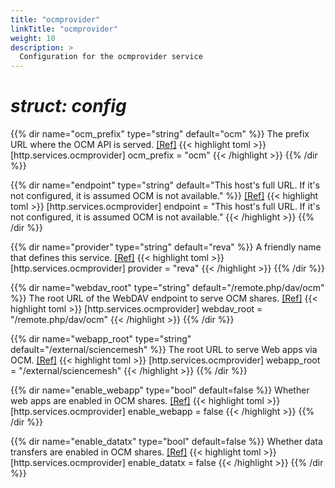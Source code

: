 ```yaml
---
title: "ocmprovider"
linkTitle: "ocmprovider"
weight: 10
description: >
  Configuration for the ocmprovider service
---
```


# _struct: config_

{{% dir name="ocm_prefix" type="string" default="ocm" %}}
The prefix URL where the OCM API is served. [[Ref]](https://github.com/cs3org/reva/tree/master/internal/http/services/ocmprovider/ocmprovider.go#L40)
{{< highlight toml >}}
[http.services.ocmprovider]
ocm_prefix = "ocm"
{{< /highlight >}}
{{% /dir %}}

{{% dir name="endpoint" type="string" default="This host's full URL. If it's not configured, it is assumed OCM is not available." %}}
 [[Ref]](https://github.com/cs3org/reva/tree/master/internal/http/services/ocmprovider/ocmprovider.go#L41)
{{< highlight toml >}}
[http.services.ocmprovider]
endpoint = "This host's full URL. If it's not configured, it is assumed OCM is not available."
{{< /highlight >}}
{{% /dir %}}

{{% dir name="provider" type="string" default="reva" %}}
A friendly name that defines this service. [[Ref]](https://github.com/cs3org/reva/tree/master/internal/http/services/ocmprovider/ocmprovider.go#L42)
{{< highlight toml >}}
[http.services.ocmprovider]
provider = "reva"
{{< /highlight >}}
{{% /dir %}}

{{% dir name="webdav_root" type="string" default="/remote.php/dav/ocm" %}}
The root URL of the WebDAV endpoint to serve OCM shares. [[Ref]](https://github.com/cs3org/reva/tree/master/internal/http/services/ocmprovider/ocmprovider.go#L43)
{{< highlight toml >}}
[http.services.ocmprovider]
webdav_root = "/remote.php/dav/ocm"
{{< /highlight >}}
{{% /dir %}}

{{% dir name="webapp_root" type="string" default="/external/sciencemesh" %}}
The root URL to serve Web apps via OCM. [[Ref]](https://github.com/cs3org/reva/tree/master/internal/http/services/ocmprovider/ocmprovider.go#L44)
{{< highlight toml >}}
[http.services.ocmprovider]
webapp_root = "/external/sciencemesh"
{{< /highlight >}}
{{% /dir %}}

{{% dir name="enable_webapp" type="bool" default=false %}}
Whether web apps are enabled in OCM shares. [[Ref]](https://github.com/cs3org/reva/tree/master/internal/http/services/ocmprovider/ocmprovider.go#L45)
{{< highlight toml >}}
[http.services.ocmprovider]
enable_webapp = false
{{< /highlight >}}
{{% /dir %}}

{{% dir name="enable_datatx" type="bool" default=false %}}
Whether data transfers are enabled in OCM shares. [[Ref]](https://github.com/cs3org/reva/tree/master/internal/http/services/ocmprovider/ocmprovider.go#L46)
{{< highlight toml >}}
[http.services.ocmprovider]
enable_datatx = false
{{< /highlight >}}
{{% /dir %}}

